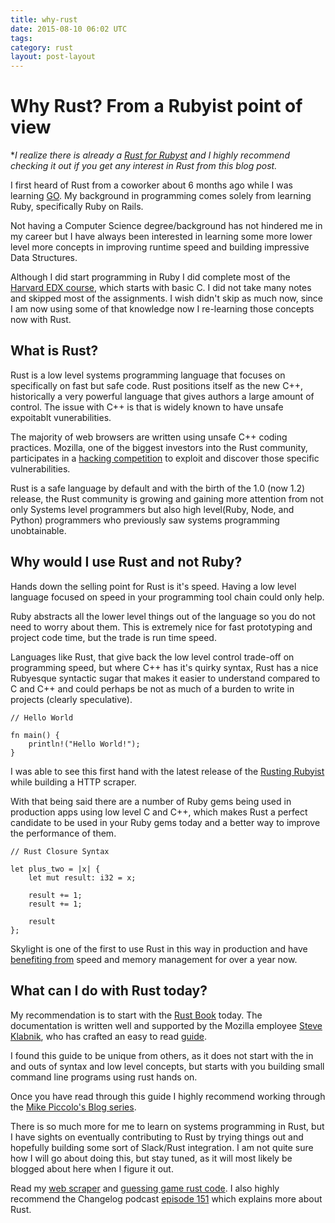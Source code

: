```yaml
---
title: why-rust
date: 2015-08-10 06:02 UTC
tags:
category: rust
layout: post-layout
---
```

# Why Rust? From a Rubyist point of view

**I realize there is already a [Rust for Rubyst](http://www.rustforrubyists.com/) and I highly recommend checking it out if you get any interest in Rust from this blog post.*

I first heard of Rust from a coworker about 6 months ago while I was
learning [GO](https://golang.org/). My background in programming comes
solely from learning Ruby, specifically Ruby on Rails. 

Not having a Computer Science degree/background has not hindered me in
my career but I have always been interested in learning some more lower level more concepts in improving runtime speed and building impressive Data Structures.

Although I did start programming in Ruby I did complete most of the [Harvard EDX
course](https://cs50.harvard.edu/), which starts with basic C. I did not
take many notes and skipped most of the assignments. I wish didn't skip
as much now, since I am now using some of that knowledge now I re-learning those concepts now with Rust. 

## What is Rust?
Rust is a low level systems programming language that focuses on specifically on
fast but safe code. Rust positions itself as the new C++, historically a
very powerful language that gives authors a large amount of control.
The issue with C++ is that is widely known to have unsafe expoitablt
vunerabilities. 

The majority of web browsers are written using unsafe C++ coding practices. Mozilla, one of
the biggest investors into the Rust community, participates in a [hacking
competition](https://en.wikipedia.org/wiki/Pwn2Own) to exploit and
discover those
specific vulnerabilities.  

Rust is a safe language by default and with the birth of the 1.0 (now 1.2) release, the Rust community is
growing and gaining more attention from not only Systems level
programmers but also high level(Ruby, Node, and Python) programmers who
previously saw systems programming unobtainable. 

## Why would I use Rust and not Ruby?
Hands down the selling point for Rust is it's speed. Having a low level
language focused on speed in your programming tool chain could only
help. 

Ruby abstracts all the lower level things out of the language so you do
not need to worry about them. This is extremely nice for fast prototyping
and project code time, but the trade is run time speed. 

Languages like Rust, that give back the low level control trade-off on
programming speed, but where C++ has it's quirky syntax, Rust has a nice
Rubyesque syntactic sugar that makes it easier to understand compared to
C and C++ and could perhaps be not as much of a burden to write in
projects (clearly speculative). 

```
// Hello World

fn main() {
    println!("Hello World!");
}
```

I was able to see this first hand with the latest release of the [Rusting
Rubyist](https://medium.com/@mfpiccolo/a-rusting-rubyist-v-496fb7b1cbbf)
while building a HTTP scraper. 

With that being said there are a number of Ruby gems being used in
production apps using low level C and C++, which makes Rust a perfect
candidate to be used in your Ruby gems today and a better way to improve
the performance of them.

```
// Rust Closure Syntax

let plus_two = |x| {
    let mut result: i32 = x;

    result += 1;
    result += 1;

    result
};

```

Skylight is one of the first to use Rust in this way in production and have [benefiting from](https://news.ycombinator.com/item?id=8321767) speed and memory management for over a year now.  

## What can I do with Rust today?
My recommendation is to start with the [Rust Book](https://doc.rust-lang.org/stable/book/) today. The
documentation is written well and supported by the Mozilla employee [Steve
Klabnik](https://twitter.com/steveklabnik), who has crafted an easy to read [guide](https://doc.rust-lang.org/stable/book/).

I found this guide to be unique from others, as it does not start with the
in and outs of syntax and low level concepts, but starts with you
building small command line programs using rust hands on.

Once you have read through this guide I highly recommend working through
the [Mike Piccolo's Blog series](https://medium.com/@mfpiccolo/a-rusting-rubyist-v-496fb7b1cbbf).

There is so much more for me to learn on systems programming in Rust,
      but I have sights on eventually contributing to Rust by trying things out and
hopefully building some sort of Slack/Rust integration. I am not quite
sure how I will go about doing this, but stay tuned, as it will most
likely be blogged about here when I figure it out. 

Read my [web scraper](https://github.com/bdougie/rust_scraper) and [guessing game rust code](https://github.com/bdougie/guessing_game). 
I also highly recommend the Changelog podcast [episode 151](http://5by5.tv/changelog/151) which explains
more about Rust. 
